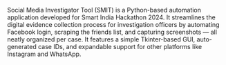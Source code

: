 Social Media Investigator Tool (SMIT) is a Python-based automation application developed for Smart India Hackathon 2024. It streamlines the digital evidence collection process for investigation officers by automating Facebook login, scraping the friends list, and capturing screenshots — all neatly organized per case. It features a simple Tkinter-based GUI, auto-generated case IDs, and expandable support for other platforms like Instagram and WhatsApp.

